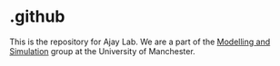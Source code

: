 # .github
This is the repository for Ajay Lab. We are a part of the [Modelling and Simulation](https://github.com/cfdemons) group at the University of Manchester.
